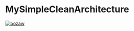 # MySimpleCleanArchitecture
[![oozaw](https://circleci.com/gh/oozaw/MySimpleCleanArchitecture.svg?style=svg)](https://circleci.com/gh/oozaw/MySimpleCleanArchitecture)
